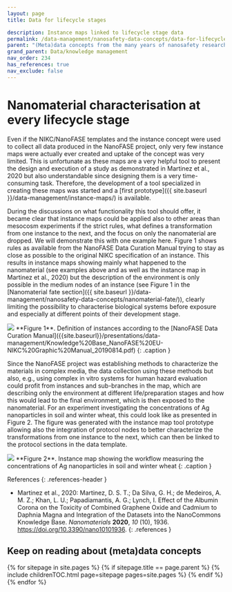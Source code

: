```yaml
---
layout: page
title: Data for lifecycle stages

description: Instance maps linked to lifecycle stage data
permalink: /data-management/nanosafety-data-concepts/data-for-lifecycle-stages/
parent: "(Meta)data concepts from the many years of nanosafety research"
grand_parent: Data/knowledge management
nav_order: 234
has_references: true
nav_exclude: false
---
```


#  Nanomaterial characterisation at every lifecycle stage
Even if the NIKC/NanoFASE templates and the instance concept were used to collect all data produced in the NanoFASE project, only very few instance maps were actually ever created and uptake of the concept was very limited. This is unfortunate as these maps are a very helpful tool to present the design and execution of a study as demonstrated in Martinez et al., 2020 but also understandable since designing them is a very time-consuming task. Therefore, the development of a tool specialized in creating these maps was started and a [first prototype]({{ site.baseurl }}/data-management/instance-maps/) is available. 

During the discussions on what functionality this tool should offer, it became clear that instance maps could be applied also to other areas than mesocosm experiments if the strict rules, what defines a transformation from one instance to the next, and the focus on only the nanomaterial are dropped. We will demonstrate this with one example here. Figure 1 shows rules as available from the NanoFASE Data Curation Manual trying to stay as close as possible to the original NIKC specification of an instance. This results in instance maps showing mainly what happened to the nanomaterial (see examples above and as well as the instance map in Martinez et al., 2020) but the description of the environment is only possible in the medium nodes of an instance (see Figure 1 in the [Nanomaterial fate section]({{ site.baseurl }}/data-management/nanosafety-data-concepts/nanomaterial-fate/)), clearly limiting the possibility to characterise biological systems before exposure and especially at different points of their development stage. 

<img src="{{ site.baseurl }}/images/data-management/metadata-concepts/NanoFASE2.png"/>
**Figure 1**. Definition of instances according to the [NanoFASE Data Curation Manual]({{site.baseurl}}/presentations/data-management/Knowledge%20Base_NanoFASE%20EU-NIKC%20Graphic%20Manual_20190814.pdf)
{: .caption }

Since the NanoFASE project was establishing methods to characterize the materials in complex media, the data collection using these methods but also, e.g., using complex in vitro systems for human hazard evaluation could profit from instances and sub-branches in the map, which are describing only the environment at different life/preparation stages and how this would lead to the final environment, which is then exposed to the nanomaterial. For an experiment investigating the concentrations of Ag nanoparticles in soil and winter wheat, this could look like as presented in Figure 2. The figure was generated with the instance map tool prototype allowing also the integration of protocol nodes to better characterize the transformations from one instance to the next, which can then be linked to the protocol sections in the data template.   

<img src="{{ site.baseurl }}/images/data-management/metadata-concepts/NanoFASE3.png"/>
**Figure 2**. Instance map showing the workflow measuring the concentrations of Ag nanoparticles in soil and winter wheat
{: .caption }


References
{: .references-header }
- Martinez et al., 2020: Martinez, D. S. T.; Da Silva, G. H.; de Medeiros, A. M. Z.; Khan, L. U.; Papadiamantis, A. G.; Lynch, I. Effect of the Albumin Corona on the Toxicity of Combined Graphene Oxide and Cadmium to Daphnia Magna and Integration of the Datasets into the NanoCommons Knowledge Base. <i>Nanomaterials</i> <b>2020</b>, <i>10</i> (10), 1936. <a href="https://doi.org/10.3390/nano10101936">https://doi.org/10.3390/nano10101936</a>.
{: .references }

## Keep on reading about (meta)data concepts
{% for sitepage in site.pages %}
    {% if sitepage.title == page.parent %}
        {% include childrenTOC.html page=sitepage pages=site.pages %}
    {% endif %}
{% endfor %}
